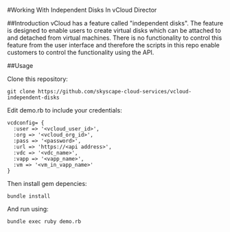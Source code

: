 #Working With Independent Disks In vCloud Director

##Introduction
vCloud has a feature called "independent disks". The feature is designed
to enable users to create virtual disks which can be attached to and
detached from virtual machines. There is no functionality to control
this feature from the user interface and therefore the scripts in this
repo enable customers to control the functionality using the API.

##Usage

Clone this repository:

```
git clone https://github.com/skyscape-cloud-services/vcloud-independent-disks
```

Edit demo.rb to include your credentials:

```
vcdconfig= {
  :user => '<vcloud_user_id>',
  :org => '<vcloud_org_id>',
  :pass => '<password>',
  :url => 'https://<api address>',
  :vdc => '<vdc_name>',
  :vapp => '<vapp_name>',
  :vm => '<vm_in_vapp_name>'
}
```

Then install gem depencies:

```
bundle install
```

And run using:

```
bundle exec ruby demo.rb
```
